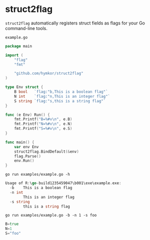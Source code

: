 struct2flag
===========

`struct2flag` automatically registers struct fields as flags for your Go command-line tools.

`example.go`

```examples/example.go
package main

import (
    "flag"
    "fmt"

    "github.com/hymkor/struct2flag"
)

type Env struct {
    B bool   `flag:"b,This is a boolean flag"`
    N int    `flag:"n,This is an integer flag"`
    S string `flag:"s,this is a string flag"`
}

func (e Env) Run() {
    fmt.Printf("B=%#v\n", e.B)
    fmt.Printf("N=%#v\n", e.N)
    fmt.Printf("S=%#v\n", e.S)
}

func main() {
    var env Env
    struct2flag.BindDefault(&env)
    flag.Parse()
    env.Run()
}
```

`go run examples/example.go -h`

```go run examples/example.go -h |
Usage of R:\go-build1235459047\b001\exe\example.exe:
  -b	This is a boolean flag
  -n int
    	This is an integer flag
  -s string
    	this is a string flag
```

`go run examples/example.go -b -n 1 -s foo`

```go run examples/example.go -b -n 1 -s foo |
B=true
N=1
S="foo"
```
